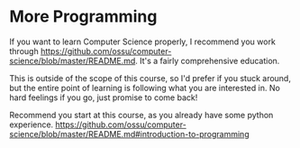 # More Programming
If you want to learn Computer Science properly, I recommend you work through <https://github.com/ossu/computer-science/blob/master/README.md>. It's a fairly comprehensive education. 

This is outside of the scope of this course, so I'd prefer if you stuck around, but the entire point of learning is following what you are interested in. No hard feelings if you go, just promise to come back! 

Recommend you start at this course, as you already have some python experience. <https://github.com/ossu/computer-science/blob/master/README.md#introduction-to-programming>